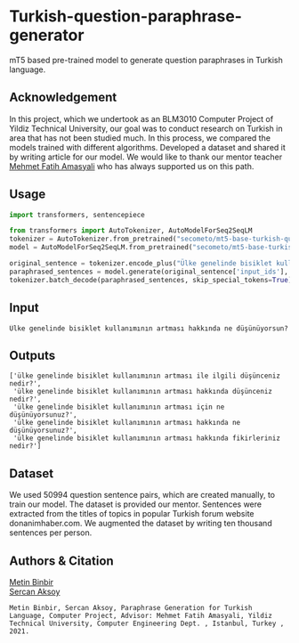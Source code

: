 # Turkish-question-paraphrase-generator
mT5 based pre-trained model to generate question paraphrases in Turkish language.


## Acknowledgement
In this project, which we undertook as an BLM3010 Computer Project of Yildiz Technical University, our goal was to conduct research on Turkish in area that has not been studied much. In this process, we compared the models trained with different algorithms. Developed a dataset and shared it by writing article for our model. We would like to thank our mentor teacher <a href="https://github.com/mfatihamasyali">Mehmet Fatih Amasyali</a> who has always supported us on this path.

## Usage

```python
import transformers, sentencepiece

from transformers import AutoTokenizer, AutoModelForSeq2SeqLM
tokenizer = AutoTokenizer.from_pretrained("secometo/mt5-base-turkish-question-paraphrase-generator")
model = AutoModelForSeq2SeqLM.from_pretrained("secometo/mt5-base-turkish-question-paraphrase-generator")

original_sentence = tokenizer.encode_plus("Ülke genelinde bisiklet kullanımının artması hakkında ne düşünüyorsun?", return_tensors='pt')
paraphrased_sentences = model.generate(original_sentence['input_ids'], max_length=150, num_return_sequences=5, num_beams=5)
tokenizer.batch_decode(paraphrased_sentences, skip_special_tokens=True)
```
## Input
```
Ülke genelinde bisiklet kullanımının artması hakkında ne düşünüyorsun?
```
## Outputs

```
['ülke genelinde bisiklet kullanımının artması ile ilgili düşünceniz nedir?',
 'ülke genelinde bisiklet kullanımının artması hakkında düşünceniz nedir?',
 'ülke genelinde bisiklet kullanımının artması için ne düşünüyorsunuz?',
 'ülke genelinde bisiklet kullanımının artması hakkında ne düşünüyorsunuz?',
 'ülke genelinde bisiklet kullanımının artması hakkında fikirleriniz nedir?']
 ```
 
## Dataset
 
We used 50994 question sentence pairs, which are created manually, to train our model. The dataset is provided our mentor. Sentences were extracted from the titles of topics in popular Turkish forum website donanimhaber.com. We augmented the dataset by writing ten thousand sentences per person.
 

 ## Authors & Citation
 
 <a href="https://github.com/metinbinbir">Metin Binbir</a></br>
 <a href="https://github.com/sercaksoy">Sercan Aksoy</a>
```
Metin Binbir, Sercan Aksoy, Paraphrase Generation for Turkish Language, Computer Project, Advisor: Mehmet Fatih Amasyali, Yildiz Technical University, Computer Engineering Dept. , Istanbul, Turkey , 2021.
```
